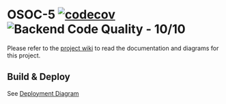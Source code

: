 # OSOC-5 [![codecov](https://codecov.io/gh/SELab-2/OSOC-5/branch/main/graph/badge.svg?token=OUoDEEMq2C)](https://codecov.io/gh/SELab-2/OSOC-5) ![Backend Code Quality - 10/10](https://img.shields.io/badge/Backend_Code_Quality-10%2F10-green)

Please refer to the [project wiki](https://github.com/SELab-2/OSOC-5/wiki) to read the documentation and diagrams for this project.

## Build & Deploy

See [Deployment Diagram](https://github.com/SELab-2/OSOC-5/wiki/Deployment-diagram)
